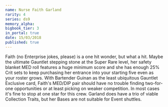 ```yaml
---
name: Nurse Faith Garland
rarity: 4
series: ds9
memory_alpha:
bigbook_tier: 3
in_portal: true
date: 15/03/2018
published: true
---
```


Faith (no Enterprise jokes, please) is a one hit wonder, but what a hit. Maybe the ultimate Gauntlet stepping stone at the Super Rare level, her safety blanket MED roll features a huge minimum score and she has enough 25% Crit sets to keep purchasing her entrance into your starting five even as your roster grows. With Bartender Guinan as the least ubiquitous Gauntlet Exclusive card, Faith's MED/DIP pair should have no trouble finding two-for-one opportunities or at least picking on weaker competition.
In most cases it's fine to stop at one star for this crew. Garland does have a trio of viable Collection Traits, but her Bases are not suitable for Event shuttles.
